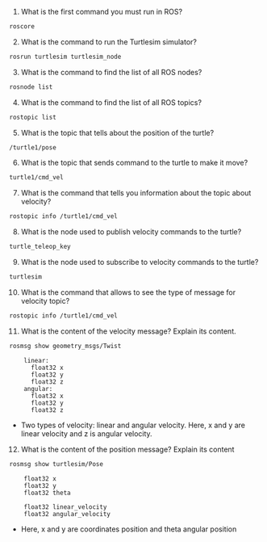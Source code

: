 1. What is the first command you must run in ROS?
```bash
roscore
```
2. What is the command to run the Turtlesim simulator?
```bash
rosrun turtlesim turtlesim_node
```
3. What is the command to find the list of all ROS nodes?
```bash
rosnode list
```
4. What is the command to find the list of all ROS topics?
```bash
rostopic list
```
5. What is the topic that tells about the position of the turtle?
```bash
/turtle1/pose
```
6. What is the topic that sends command to the turtle to make it move?
```bash
turtle1/cmd_vel
```
7. What is the command that tells you information about the topic about velocity?
```bash
rostopic info /turtle1/cmd_vel
```
8. What is the node used to publish velocity commands to the turtle?
```bash
turtle_teleop_key
```
9. What is the node used to subscribe to velocity commands to the turtle?
```bash
turtlesim
```
10. What is the command that allows to see the type of message for velocity topic?
```bash
rostopic info /turtle1/cmd_vel 
``` 
11. What is the content of the velocity message? Explain its content.
```bash
rosmsg show geometry_msgs/Twist
``` 
```
    linear:
      float32 x
      float32 y
      float32 z
    angular:
      float32 x
      float32 y
      float32 z
```
- Two types of velocity: linear and angular velocity. Here, x and y are linear velocity and z is angular velocity.
12. What is the content of the position message? Explain its content
```bash
rosmsg show turtlesim/Pose
```
```
    float32 x  
    float32 y  
    float32 theta
     
    float32 linear_velocity
    float32 angular_velocity
```
- Here, x and y are coordinates position and theta angular position